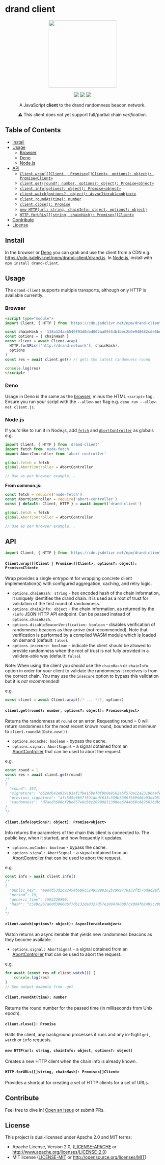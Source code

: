 # drand client

<p align="center"><img src="logo.png" width="220" /></p>

<p align="center">
  <a href="https://travis-ci.org/drand/drand-client" title="Build Status"><img src="https://travis-ci.org/drand/drand-client.svg?branch=master" /></a>
  <a href="https://david-dm.org/drand/drand-client" title="dependencies Status"><img src="https://david-dm.org/drand/drand-client/status.svg" /></a>
  <a href="https://standardjs.com" title="JavaScript Style Guide"><img src="https://img.shields.io/badge/code_style-standard-brightgreen.svg" /></a>
</p>

<p align="center">A JavaScript <strong>client</strong> to the drand randomness beacon network.</p>

<p align="center">⚠️ This client does not yet support full/partial chain <em>verification</em>.</p>

<!-- START doctoc generated TOC please keep comment here to allow auto update -->
<!-- DON'T EDIT THIS SECTION, INSTEAD RE-RUN doctoc TO UPDATE -->
## Table of Contents

- [Install](#install)
- [Usage](#usage)
  - [Browser](#browser)
  - [Deno](#deno)
  - [Node.js](#nodejs)
- [API](#api)
    - [`Client.wrap([]Client | Promise<[]Client>, options?: object): Promise<Client>`](#clientwrapclient--promiseclient-options-object-promiseclient)
    - [`client.get(round?: number, options?: object): Promise<object>`](#clientgetround-number-options-object-promiseobject)
    - [`client.info(options?: object): Promise<object>`](#clientinfooptions-object-promiseobject)
    - [`client.watch(options?: object): AsyncIterable<object>`](#clientwatchoptions-object-asynciterableobject)
    - [`client.roundAt(time): number`](#clientroundattime-number)
    - [`client.close(): Promise`](#clientclose-promise)
    - [`new HTTP(url: string, chainInfo: object, options?: object)`](#new-httpurl-string-chaininfo-object-options-object)
    - [`HTTP.forURLs([]string, chainHash): Promise<[]Client>`](#httpforurlsstring-chainhash-promiseclient)
- [Contribute](#contribute)
- [License](#license)

<!-- END doctoc generated TOC please keep comment here to allow auto update -->

## Install

In the browser or [Deno](https://deno.land) you can grab and use the client from a CDN e.g. https://cdn.jsdelivr.net/npm/drand-client/drand.js. In [Node.js](https://nodejs.org), install with `npm install drand-client`.

## Usage

The `drand-client` supports multiple transports, although only HTTP is available currently.

### Browser

```html
<script type="module">
import Client, { HTTP } from 'https://cdn.jsdelivr.net/npm/drand-client/drand.js'

const chainHash = '138a324aa6540f93d0dad002aa89454b1bec2b6e948682cde6bd4db40f4b7c9b' // (hex encoded)
const options = { chainHash }
const client = await Client.wrap(
  HTTP.forURLs(['http://drand.network'], chainHash),
  options
)
const res = await client.get() // gets the latest randomness round

console.log(res)
</script>
```

### Deno

Usage in Deno is the same as the [browser](#browser), minus the HTML `<script>` tag. Ensure you run your script with the `--allow-net` flag e.g. `deno run --allow-net client.js`.

### Node.js

If you'd like to run it in Node.js, add [`fetch`](http://npm.im/node-fetch) and [`AbortController`](http://npm.im/abort-controller) as globals e.g.

```js
import Client, { HTTP } from 'drand-client'
import fetch from 'node-fetch'
import AbortController from 'abort-controller'

global.fetch = fetch
global.AbortController = AbortController

// Use as per browser example...
```

**From common.js:**

```js
const fetch = require('node-fetch')
const AbortController = require('abort-controller')
const { default: Client, HTTP } = await import('drand-client')

global.fetch = fetch
global.AbortController = AbortController

// Use as per browser example...
```

## API

```js
import Client, { HTTP } from 'https://cdn.jsdelivr.net/npm/drand-client/drand.js'
```

#### `Client.wrap([]Client | Promise<[]Client>, options?: object): Promise<Client>`

Wrap provides a single entrypoint for wrapping concrete client implementation(s) with configured aggregation, caching, and retry logic.

* `options.chainHash: string` - hex encoded hash of the chain information, it uniquely identifies the drand chain. It is used as a root of trust for validation of the first round of randomness.
* `options.chainInfo: object` - the chain information, as returned by the `/info` JSON HTTP API endpoint. Can be passed instead of `options.chainHash`.
* `options.disableBeaconVerification: boolean` - disables verification of randomness beacons as they arrive (not recommended). Note that verification is performed by a compiled WASM module which is loaded on demand (default: `false`).
* `options.insecure: boolean` - indicate the client should be allowed to provide randomness when the root of trust is not fully provided in a validate-able way (default: `false`).

Note: When using the client you _should_ use the `chainHash` or `chainInfo` option in order for your client to validate the randomness it receives is from the correct chain. You may use the `insecure` option to bypass this validation but it is _not recommended_!

e.g.

```js
const client = await Client.wrap([/* ... */], options)
```

#### `client.get(round?: number, options?: object): Promise<object>`

Returns the randomness at `round` or an error. Requesting round = 0 will return randomness for the most recent known round, bounded at minimum to `client.roundAt(Date.now())`.

* `options.noCache: boolean` - bypass the cache.
* `options.signal: AbortSignal` - a signal obtained from an [AbortController](https://developer.mozilla.org/en-US/docs/Web/API/AbortController) that can be used to abort the request.

e.g.

```js
const round = 1
const res = await client.get(round)
/*
{
  "round": 367,
  "signature": "b62dd642e939191af1f9e15bef0f0b0e9562a5f570a12a231864afe468377e2a6424a92ccfc34ef1471cbd58c37c6b020cf75ce9446d2aa1252a090250b2b1441f8a2a0d22208dcc09332eaa0143c4a508be13de63978dbed273e3b9813130d5",
  "previous_signature": "afc545efb57f591dbdf833c339b3369f569566a93e49578db46b6586299422483b7a2d595814046e2847494b401650a0050981e716e531b6f4b620909c2bf1476fd82cf788a110becbc77e55746a7cccd47fb171e8ae2eea2a22fcc6a512486d",
  "randomness": "d7aed3686bf2be657e6d38c20999831308ee6244b68c8825676db580e7e3bec6"
}
*/
```

#### `client.info(options?: object): Promise<object>`

Info returns the parameters of the chain this client is connected to. The public key, when it started, and how frequently it updates.

* `options.noCache: boolean` - bypass the cache.
* `options.signal: AbortSignal` - a signal obtained from an [AbortController](https://developer.mozilla.org/en-US/docs/Web/API/AbortController) that can be used to abort the request.

e.g.

```js
const info = await client.info()
/*
{
  "public_key": "aaddd53d2c92454b698c52495990162bc999778a32fd570dad2ef3de2915a5b397d80ec5508919e84cd10944955b7318",
  "period": 10,
  "genesis_time": 1592226590,
  "hash": "c599c267a0dd386606f7d6132da8327d57e1004760897c9dd4fb8495c29942b2"
}
*/
```

#### `client.watch(options?: object): AsyncIterable<object>`

Watch returns an async iterable that yields new randomness beacons as they become available.

* `options.signal: AbortSignal` - a signal obtained from an [AbortController](https://developer.mozilla.org/en-US/docs/Web/API/AbortController) that can be used to abort the request.

e.g.

```js
for await (const res of client.watch()) {
    console.log(res)
}
// See output example from .get
```

#### `client.roundAt(time): number`

Returns the round number for the passed time (in milliseconds from Unix epoch).

#### `client.close(): Promise`

Halts the client, any background processes it runs and any in-flight `get`, `watch` or `info` requests.

#### `new HTTP(url: string, chainInfo: object, options?: object)`

Creates a new HTTP client when the chain info is already known.

#### `HTTP.forURLs([]string, chainHash): Promise<[]Client>`

Provides a shortcut for creating a set of HTTP clients for a set of URLs.

## Contribute

Feel free to dive in! [Open an issue](https://github.com/drand/drand-client/issues/new) or submit PRs.

## License

This project is dual-licensed under Apache 2.0 and MIT terms:

- Apache License, Version 2.0, ([LICENSE-APACHE](https://github.com/drand/drand-client/blob/master/LICENSE-APACHE) or http://www.apache.org/licenses/LICENSE-2.0)
- MIT license ([LICENSE-MIT](https://github.com/drand/drand-client/blob/master/LICENSE-MIT) or http://opensource.org/licenses/MIT)
